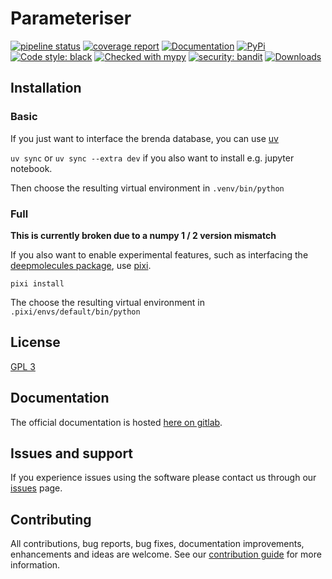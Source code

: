 # Parameteriser

[![pipeline status](https://gitlab.com/marvin.vanaalst/parameteriser/badges/main/pipeline.svg)](https://gitlab.com/marvin.vanaalst/parameteriser/-/commits/main)
[![coverage report](https://gitlab.com/marvin.vanaalst/parameteriser/badges/main/coverage.svg)](https://gitlab.com/marvin.vanaalst/parameteriser/-/commits/main)
[![Documentation](https://img.shields.io/badge/Documentation-Gitlab-success)](https://marvin.vanaalst.gitlab.io/parameteriser/)
[![PyPi](https://img.shields.io/pypi/v/parameteriser)](https://pypi.org/project/parameteriser/)
[![Code style: black](https://img.shields.io/badge/code%20style-black-000000.svg)](https://github.com/psf/black)
[![Checked with mypy](http://www.mypy-lang.org/static/mypy_badge.svg)](http://mypy-lang.org/)
[![security: bandit](https://img.shields.io/badge/security-bandit-yellow.svg)](https://github.com/PyCQA/bandit)
[![Downloads](https://pepy.tech/badge/parameteriser)](https://pepy.tech/project/parameteriser)


## Installation

### Basic

If you just want to interface the brenda database, you can use [uv](https://astral.sh/blog/uv)

`uv sync` or `uv sync --extra dev` if you also want to install e.g. jupyter notebook.

Then choose the resulting virtual environment in `.venv/bin/python`


### Full

**This is currently broken due to a numpy 1 / 2 version mismatch**

If you also want to enable experimental features, such as interfacing the [deepmolecules package](), use [pixi](https://pixi.sh/latest/).

`pixi install`

The choose the resulting virtual environment in `.pixi/envs/default/bin/python`


## License

[GPL 3](https://gitlab.com/marvin.vanaalst/parameteriser/blob/main/LICENSE)

## Documentation

The official documentation is hosted [here on gitlab](https://marvin.vanaalst.gitlab.io/parameteriser/).

## Issues and support

If you experience issues using the software please contact us through our [issues](gitlab.com/marvin.vanaalst/parameteriser/issues) page.

## Contributing

All contributions, bug reports, bug fixes, documentation improvements, enhancements and ideas are welcome. See our [contribution guide](gitlab.com/marvin.vanaalst/parameteriser/blob/main/CONTRIBUTING.md) for more information.
